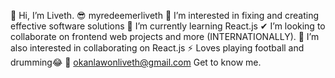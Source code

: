 👋 Hi, I’m Liveth.
😎 myredeemerliveth
👀 I’m interested in fixing and creating effective software solutions
📝 I’m currently learning React.js
✔  I’m looking to collaborate on frontend web projects and more (INTERNATIONALLY).
🔸 I’m also interested in collaborating on React.js 
⚡ Loves playing football and drumming😂
🧑 okanlawonliveth@gmail.com  Get to know me.


<!---
Liveth1/Liveth1 is a ✨ special ✨ repository because its `README.md` (this file) appears on your GitHub profile.
You can click the Preview link to take a look at your changes.
--->
